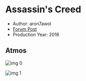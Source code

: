 # Assassin's Creed

* Author: aron7awol
* [Forum Post](https://www.avsforum.com/threads/bass-eq-for-filtered-movies.2995212/post-56746058)
* Production Year: 2016

## Atmos

![img 0](https://i.imgur.com/oeTLGyO.jpg)

![img 1](https://i.imgur.com/ewEHnK4.jpg)

